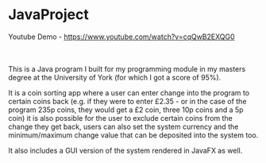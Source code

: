 # JavaProject

Youtube Demo - https://www.youtube.com/watch?v=cqQwB2EXQG0

<br/><br/>
This is a Java program I built for my programming module in my masters degree at the University of York (for which I got a score of 95%).

It is a coin sorting app where a user can enter change into the program to certain coins back (e.g. if they were to enter £2.35 - or in the case of the program 235p coins, they would get a £2 coin, three 10p coins and a 5p coin) it is also possible for the user to exclude certain coins from the change they get back, users can also set the system currency and the minimum/maximum change value that can be deposited into the system too. 

It also includes a GUI version of the system rendered in JavaFX as well.
